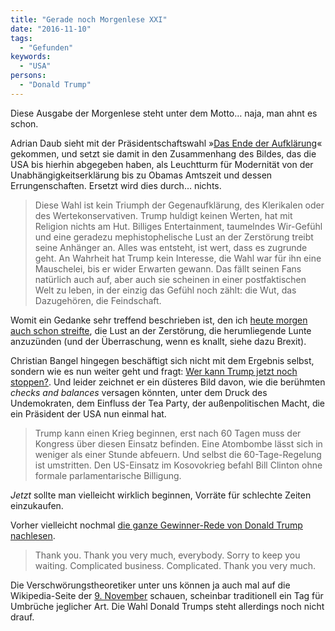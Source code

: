 ```yaml
---
title: "Gerade noch Morgenlese XXI"
date: "2016-11-10"
tags:
  - "Gefunden"
keywords:
  - "USA"
persons:
  - "Donald Trump"
---
```


Diese Ausgabe der Morgenlese steht unter dem Motto… naja, man ahnt es schon.

Adrian Daub sieht mit der Präsidentschaftswahl »[Das Ende der Aufklärung](http://www.zeit.de/kultur/2016-11/us-praesidentschaftswahl-donald-trump-moderne-aufklaerung/komplettansicht)« gekommen, und setzt sie damit in den Zusammenhang des Bildes, das die USA bis hierhin abgegeben haben, als Leuchtturm für Modernität von der Unabhängigkeitserklärung bis zu Obamas Amtszeit und dessen Errungenschaften. Ersetzt wird dies durch… nichts.

> Diese Wahl ist kein Triumph der Gegenaufklärung, des Klerikalen oder des Wertekonservativen. Trump huldigt keinen Werten, hat mit Religion nichts am Hut. Billiges Entertainment, taumelndes Wir-Gefühl und eine geradezu mephistophelische Lust an der Zerstörung treibt seine Anhänger an. Alles was entsteht, ist wert, dass es zugrunde geht. An Wahrheit hat Trump kein Interesse, die Wahl war für ihn eine Mauschelei, bis er wider Erwarten gewann. Das fällt seinen Fans natürlich auch auf, aber auch sie scheinen in einer postfaktischen Welt zu leben, in der einzig das Gefühl noch zählt: die Wut, das Dazugehören, die Feindschaft.

Womit ein Gedanke sehr treffend beschrieben ist, den ich [heute morgen auch schon streifte](https://couchblog.de/blog/2016/11/10/medienblase-echokammer-und-der-glaube-an-das-gute/), die Lust an der Zerstörung, die herumliegende Lunte anzuzünden (und der Überraschung, wenn es knallt, siehe dazu Brexit).

Christian Bangel hingegen beschäftigt sich nicht mit dem Ergebnis selbst, sondern wie es nun weiter geht und fragt: [Wer kann Trump jetzt noch stoppen?](http://www.zeit.de/politik/ausland/2016-11/usa-donald-trump-wahlen-kongress-supreme-court/komplettansicht). Und leider zeichnet er ein düsteres Bild davon, wie die berühmten _checks and balances_ versagen könnten, unter dem Druck des Undemokraten, dem Einfluss der Tea Party, der außenpolitischen Macht, die ein Präsident der USA nun einmal hat.

> Trump kann einen Krieg beginnen, erst nach 60 Tagen muss der Kongress über diesen Einsatz befinden. Eine Atombombe lässt sich in weniger als einer Stunde abfeuern. Und selbst die 60-Tage-Regelung ist umstritten. Den US-Einsatz im Kosovokrieg befahl Bill Clinton ohne formale parlamentarische Billigung.

_Jetzt_ sollte man vielleicht wirklich beginnen, Vorräte für schlechte Zeiten einzukaufen.

Vorher vielleicht nochmal [die ganze Gewinner-Rede von Donald Trump nachlesen](http://edition.cnn.com/2016/11/09/politics/donald-trump-victory-speech/index.html).

> Thank you. Thank you very much, everybody. Sorry to keep you waiting. Complicated business. Complicated. Thank you very much.

Die Verschwörungstheoretiker unter uns können ja auch mal auf die Wikipedia-Seite der [9\. November](https://de.wikipedia.org/wiki/9._November) schauen, scheinbar traditionell ein Tag für Umbrüche jeglicher Art. Die Wahl Donald Trumps steht allerdings noch nicht drauf.
